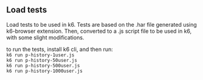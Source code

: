 ## Load tests

Load tests to be used in k6. Tests are based on the .har file generated using k6-browser extension. Then, converted to a .js script file to be used in k6, with some slight modifications.<br>

to run the tests, install k6 cli, and then run:<br>
`k6 run p-history-1user.js`<br>
`k6 run p-history-50user.js`<br>
`k6 run p-history-500user.js`<br>
`k6 run p-history-1000user.js`<br>